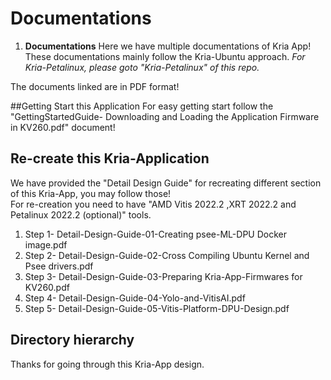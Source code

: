 # Documentations

1. **Documentations**
Here we have multiple documentations of Kria App! \
These documentations mainly follow the Kria-Ubuntu approach. *For Kria-Petalinux, please goto "Kria-Petalinux" of this repo.*

The documents linked are in PDF format!

##Getting Start this Application
For easy getting start follow the "GettingStartedGuide- Downloading and Loading the Application Firmware in KV260.pdf" document!

## Re-create this Kria-Application
We have provided the "Detail Design Guide" for recreating different section of this Kria-App, you may follow those!\
For re-creation you need to have "AMD Vitis 2022.2 ,XRT 2022.2 and Petalinux 2022.2 (optional)" tools.

1. Step 1- Detail-Design-Guide-01-Creating psee-ML-DPU Docker image.pdf
2. Step 2- Detail-Design-Guide-02-Cross Compiling Ubuntu Kernel and Psee drivers.pdf
3. Step 3- Detail-Design-Guide-03-Preparing Kria-App-Firmwares for KV260.pdf
4. Step 4- Detail-Design-Guide-04-Yolo-and-VitisAI.pdf
5. Step 5- Detail-Design-Guide-05-Vitis-Platform-DPU-Design.pdf 

## Directory hierarchy


Thanks for going through this Kria-App design.

